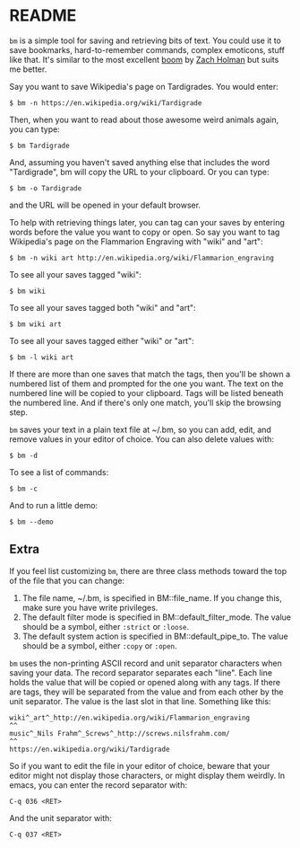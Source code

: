 # README

`bm` is a simple tool for saving and retrieving bits of text. You could use it to save bookmarks, hard-to-remember commands, complex emoticons, stuff like that. It's similar to the most excellent [boom][] by [Zach Holman][zh] but suits me better.

Say you want to save Wikipedia's page on Tardigrades. You would enter:

	$ bm -n https://en.wikipedia.org/wiki/Tardigrade

Then, when you want to read about those awesome weird animals again, you can type:

	$ bm Tardigrade

And, assuming you haven't saved anything else that includes the word "Tardigrade", bm will copy the URL to your clipboard. Or you can type:

	$ bm -o Tardigrade

and the URL will be opened in your default browser.

To help with retrieving things later, you can tag can your saves by entering words before the value you want to copy or open. So say you want to tag Wikipedia's page on the Flammarion Engraving with "wiki" and "art":

	$ bm -n wiki art http://en.wikipedia.org/wiki/Flammarion_engraving

To see all your saves tagged "wiki":

	$ bm wiki

To see all your saves tagged both "wiki" and "art":

	$ bm wiki art

To see all your saves tagged either "wiki" or "art":

	$ bm -l wiki art

If there are more than one saves that match the tags, then you'll be shown a numbered list of them and prompted for the one you want. The text on the numbered line will be copied to your clipboard. Tags will be listed beneath the numbered line. And if there's only one match, you'll skip the browsing step.

`bm` saves your text in a plain text file at ~/.bm, so you can add, edit, and remove values in your editor of choice. You can also delete values with:

	$ bm -d

To see a list of commands:

	$ bm -c

And to run a little demo:

	$ bm --demo



## Extra

If you feel list customizing `bm`, there are three class methods toward the top of the file that you can change:

1. The file name, ~/.bm, is specified in BM::file_name. If you change this, make sure you have write privileges.
2. The default filter mode is specified in BM::default_filter_mode. The value should be a symbol, either `:strict` or `:loose`.
3. The default system action is specified in BM::default_pipe_to. The value should be a symbol, either `:copy` or `:open`.

`bm` uses the non-printing ASCII record and unit separator characters when saving your data. The record separator separates each "line". Each line holds the value that will be copied or opened along with any tags. If there are tags, they will be separated from the value and from each other by the unit separator. The value is the last slot in that line. Something like this:

	wiki^_art^_http://en.wikipedia.org/wiki/Flammarion_engraving
	^^
	music^_Nils Frahm^_Screws^_http://screws.nilsfrahm.com/
	^^
	https://en.wikipedia.org/wiki/Tardigrade

So if you want to edit the file in your editor of choice, beware that your editor might not display those characters, or might display them weirdly. In emacs, you can enter the record separator with:

	C-q 036 <RET>

And the unit separator with:

	C-q 037 <RET>




[zh]: http://zachholman.com/
[boom]: http://zachholman.com/boom/
